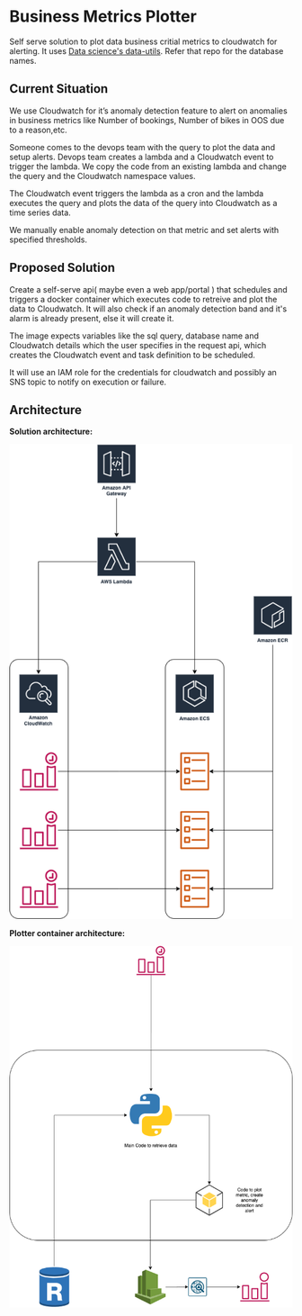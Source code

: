 # Business Metrics Plotter #

Self serve solution to plot data business critial metrics to cloudwatch for alerting. It uses [Data science's data-utils](https://bitbucket.org/wicked-ride/data-utils/src/master/). Refer that repo for the database names.


## Current Situation ##

We use Cloudwatch for it’s anomaly detection feature to alert on anomalies in business metrics like Number of bookings, Number of bikes in OOS due to a reason,etc.

Someone comes to the devops team with the query to plot the data and setup alerts. Devops team creates a lambda and a Cloudwatch event to trigger the lambda. We copy the code from an existing lambda and change the query and the Cloudwatch namespace values.

The Cloudwatch event triggers the lambda as a cron and the lambda executes the query and plots the data of the query into Cloudwatch as a time series data.

We manually enable anomaly detection on that metric and set alerts with specified thresholds.

## Proposed Solution ##

Create a self-serve api( maybe even a web app/portal ) that schedules and triggers a docker container which executes code to retreive and plot the data to Cloudwatch. It will also check if an anomaly detection band and it's alarm is already present, else it will create it. 

The image expects variables like the sql query, database name and Cloudwatch details which the user specifies in the request api, which creates the Cloudwatch event and task definition to be scheduled. 

It will use an IAM role for the credentials for cloudwatch and possibly an SNS topic to notify on execution or failure. 

## Architecture ##

**Solution architecture:**

![Solution architecture](images/BusinessMetricsPlotterArchitecture.png)

**Plotter container architecture:**

![Plotter container architecture](images/BusinessMetricsPlotterContainer.png)